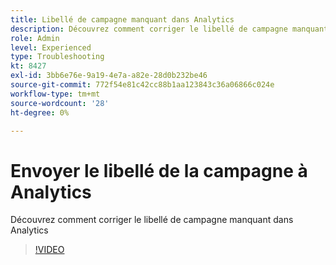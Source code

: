 ```yaml
---
title: Libellé de campagne manquant dans Analytics
description: Découvrez comment corriger le libellé de campagne manquant dans Analytics
role: Admin
level: Experienced
type: Troubleshooting
kt: 8427
exl-id: 3bb6e76e-9a19-4e7a-a82e-28d0b232be46
source-git-commit: 772f54e81c42cc88b1aa123843c36a06866c024e
workflow-type: tm+mt
source-wordcount: '28'
ht-degree: 0%

---
```


# Envoyer le libellé de la campagne à Analytics

Découvrez comment corriger le libellé de campagne manquant dans Analytics

>[!VIDEO](https://video.tv.adobe.com/v/335983?quality=12)
